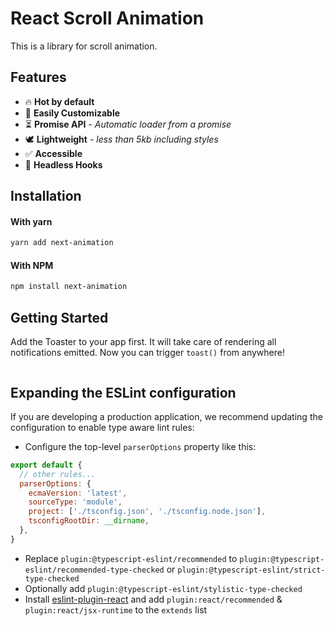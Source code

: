 # React Scroll Animation

This is a library for scroll animation.

## Features

- 🔥 **Hot by default**
- 🔩 **Easily Customizable**
- ⏳ **Promise API** - _Automatic loader from a promise_
- 🕊 **Lightweight** - _less than 5kb including styles_
- ✅ **Accessible**
- 🤯 **Headless Hooks** 

## Installation

#### With yarn

```sh
yarn add next-animation
```

#### With NPM

```sh
npm install next-animation
```

## Getting Started

Add the Toaster to your app first. It will take care of rendering all notifications emitted. Now you can trigger `toast()` from anywhere!

```tsx

```


## Expanding the ESLint configuration

If you are developing a production application, we recommend updating the configuration to enable type aware lint rules:

- Configure the top-level `parserOptions` property like this:

```js
export default {
  // other rules...
  parserOptions: {
    ecmaVersion: 'latest',
    sourceType: 'module',
    project: ['./tsconfig.json', './tsconfig.node.json'],
    tsconfigRootDir: __dirname,
  },
}
```

- Replace `plugin:@typescript-eslint/recommended` to `plugin:@typescript-eslint/recommended-type-checked` or `plugin:@typescript-eslint/strict-type-checked`
- Optionally add `plugin:@typescript-eslint/stylistic-type-checked`
- Install [eslint-plugin-react](https://github.com/jsx-eslint/eslint-plugin-react) and add `plugin:react/recommended` & `plugin:react/jsx-runtime` to the `extends` list
